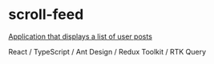 # scroll-feed

[Application that displays a list of user posts](https://darnelo-inc.github.io/scroll-feed/)

React / 
TypeScript / 
Ant Design / 
Redux Toolkit / 
RTK Query
